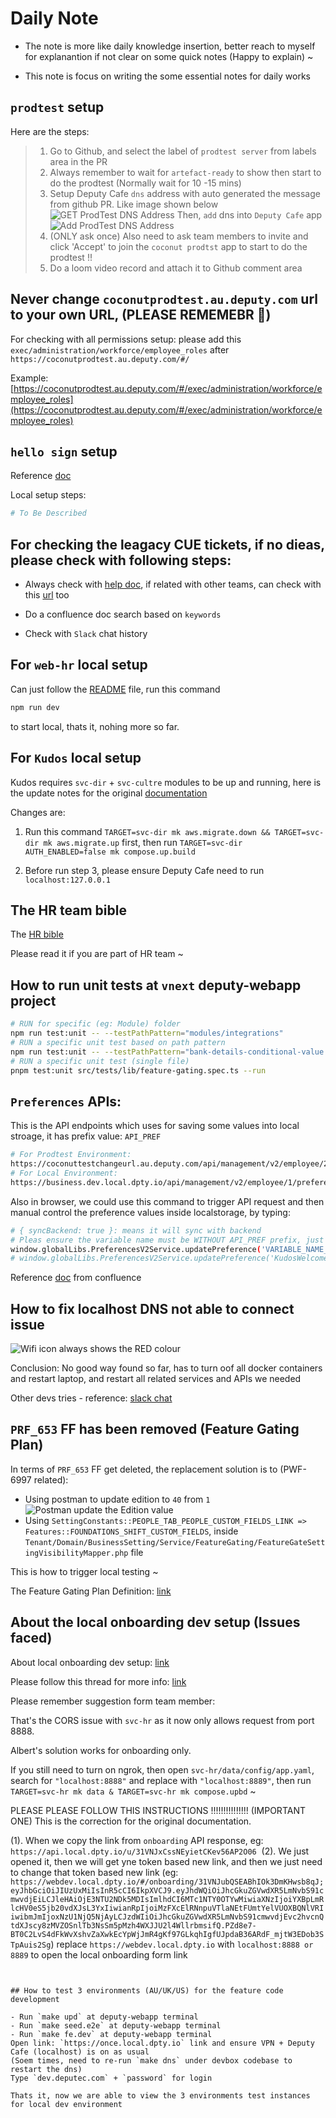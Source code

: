 # Daily Note

- The note is more like daily knowledge insertion, better reach to myself for explanantion if not clear on some quick notes (Happy to explain) ~

- This note is focus on writing the some essential notes for daily works

## `prodtest` setup

Here are the steps:

> 1. Go to Github, and select the label of `prodtest server` from labels area in the PR
> 2. Always remember to wait for `artefact-ready` to show then start to do the prodtest (Normally wait for 10 -15 mins)
> 3. Setup Deputy Cafe `dns` address with auto generated the message from github PR.
>    Like image shown below
![GET ProdTest DNS Address](assets/images/pr-dns.png)
> Then, `add` dns into `Deputy Cafe` app
![Add ProdTest DNS Address](assets/images/add-prodtest-dns.png)
> 4. (ONLY ask once) Also need to ask team members to invite and click 'Accept' to join the `coconut prodtst` app to start to do the prodtest !!
> 5. Do a loom video record and attach it to Github comment area


## Never change `coconutprodtest.au.deputy.com` url to your own URL, (PLEASE REMEMEBR 📝)

For checking with all permissions setup: please add this `exec/administration/workforce/employee_roles` after `https://coconutprodtest.au.deputy.com/#/`

Example: [https://coconutprodtest.au.deputy.com/#/exec/administration/workforce/employee_roles](https://coconutprodtest.au.deputy.com/#/exec/administration/workforce/employee_roles)


## `hello sign` setup

Reference [doc](https://deputy.atlassian.net/wiki/spaces/hr/pages/2522415137/Set+up+dropbox+sign+local+environment)

Local setup steps:

```bash
# To Be Described
```


## For checking the leagacy CUE tickets, if no dieas, please check with following steps:

- Always check with [help doc](https://help.deputy.com/hc/en-au/categories/7657951512591-Deputy-HR-AU-UK-US), if related with other teams, can check with this [url](https://help.deputy.com/hc/en-au) too

- Do a confluence doc search based on `keywords`

- Check with `Slack` chat history


## For `web-hr` local setup

Can just follow the [README](https://github.com/DeputyApp/web-hr/blob/main/README.md) file, run this command

```bash
npm run dev
```

to start local, thats it, nohing more so far.


## For `Kudos` local setup

Kudos requires `svc-dir` + `svc-cultre` modules to be up and running, here is the update notes for the original [documentation](https://deputy.atlassian.net/wiki/spaces/hr/pages/4658594008/Run+Kudos+in+Local)

Changes are:

1. Run this command `TARGET=svc-dir mk aws.migrate.down && TARGET=svc-dir mk aws.migrate.up` first, then run `TARGET=svc-dir AUTH_ENABLED=false mk compose.up.build`

2. Before run step 3, please ensure Deputy Cafe need to run `localhost:127.0.0.1`


## The HR team bible

The [HR bible](https://help.deputy.com/hc/en-au/articles/4658199944847-Deputy-access-levels?gad_source=1&gad_campaignid=22731064046&gbraid=0AAAAADBqLlDJfWbTKm9matIfr2DAlrfhx&gclid=Cj0KCQjwnJfEBhCzARIsAIMtfKJzXQPTgFapDWI_sglWLCF3jIZNwo_-nLZsWEDf5JTjBYHKnBs145waAutAEALw_wcB)

Please read it if you are part of HR team ~

## How to run unit tests at `vnext` deputy-webapp project

```bash
# RUN for specific (eg: Module) folder
npm run test:unit -- --testPathPattern="modules/integrations"
# RUN a specific unit test based on path pattern
npm run test:unit -- --testPathPattern="bank-details-conditional-value.spec.ts"
# RUN a specific unit test (single file)
pnpm test:unit src/tests/lib/feature-gating.spec.ts --run
```

## `Preferences` APIs:

This is the API endpoints which uses for saving some values into local stroage, it has prefix value: `API_PREF`

```bash
# For Prodtest Environment:
https://coconuttestchangeurl.au.deputy.com/api/management/v2/employee/279/preferences
# For Local Environment:
https://business.dev.local.dpty.io/api/management/v2/employee/1/preferences
```

Also in browser, we could use this command to trigger API request and then manual control the preference values inside localstorage, by typing:

```bash
# { syncBackend: true }: means it will sync with backend
# Pleas ensure the variable name must be WITHOUT API_PREF prefix, just the variable name ONLY ~
window.globalLibs.PreferencesV2Service.updatePreference('VARIABLE_NAME_WITHOUT_API_PREF_PREFIX', value, { syncBackend: true })
# window.globalLibs.PreferencesV2Service.updatePreference('KudosWelcomeBannerHidden', false, { syncBackend: true })
```

Reference [doc](https://deputy.atlassian.net/wiki/spaces/FPC/pages/2505146395/Webapp+User+Preferences) from confluence


## How to fix localhost DNS not able to connect issue

![Wifi icon always shows the RED colour](assets/images/localhost-dns-failed-to-connect.png)

Conclusion: No good way found so far, has to turn oof all docker containers and restart laptop, and restart all related services and APIs we needed

Other devs tries - reference: [slack chat](https://deputy.slack.com/archives/C04CTF1HF9D/p1741906810669149?thread_ts=1741863392.508929&cid=C04CTF1HF9D)

## `PRF_653` FF has been removed (Feature Gating Plan)

In terms of `PRF_653` FF get deleted, the replacement solution is to (PWF-6997 related):

- Using postman to update edition to `40` from `1`
![Postman update the Edition value](./assets//images/PRF_653.png)
- Using `SettingConstants::PEOPLE_TAB_PEOPLE_CUSTOM_FIELDS_LINK => Features::FOUNDATIONS_SHIFT_CUSTOM_FIELDS`, inside `Tenant/Domain/BusinessSetting/Service/FeatureGating/FeatureGateSettingVisibilityMapper.php` file

This is how to trigger local testing ~

The Feature Gating Plan Definition: [link](https://deputy.atlassian.net/wiki/spaces/GROW/pages/4662034532/Feature+Gating+by+Plans+and+Add-ons)


## About the local onboarding dev setup (Issues faced)

About local onboarding dev setup: [link](https://deputy.atlassian.net/wiki/spaces/hr/pages/404949111/Employee+Onboarding+DEV+setup)

Please follow this thread for more info: [link](https://deputy.slack.com/archives/C075FG0CNKF/p1755576394139399)

Please remember suggestion form team member:

That's the CORS issue with `svc-hr` as it now only allows request from port 8888.

Albert's solution works for onboarding only.

If you still need to turn on ngrok, then open `svc-hr/data/config/app.yaml`, search for `"localhost:8888"` and replace with `"localhost:8889"`, then run `TARGET=svc-hr mk data & TARGET=svc-hr mk compose.upbd` ~

PLEASE PLEASE FOLLOW THIS INSTRUCTIONS !!!!!!!!!!!!!!! (IMPORTANT ONE)
This is the correction for the original documentation.

(1). When we copy the link from `onboarding` API response, eg: `https://api.local.dpty.io/u/31VNJxCssNEyietCKev56AP2O06`
![]()
(2). We just opened it, then we will get yne token based new link, and then we just need to change that token based new link (eg: `https://webdev.local.dpty.io/#/onboarding/31VNJubQSEABhIOk3DmKHwsb8qJ;eyJhbGciOiJIUzUxMiIsInR5cCI6IkpXVCJ9.eyJhdWQiOiJhcGkuZGVwdXR5LmNvbS91cmwvdjEiLCJleHAiOjE3NTU2NDk5MDIsImlhdCI6MTc1NTY0OTYwMiwiaXNzIjoiYXBpLmRlcHV0eS5jb20vdXJsL3YxIiwianRpIjoiMzFXcElRNnpuVTlaNEtFUmtYelVUOXBQNlVRIiwibmJmIjoxNzU1NjQ5NjAyLCJzdWIiOiJhcGkuZGVwdXR5LmNvbS91cmwvdjEvc2hvcnQtdXJscy8zMVZOSnlTb3NsSm5pMzh4WXJJU2l4WllrbmsifQ.PZd8e7-BT0C2LvS4dFkWvXshvZaXwkEcYpWjJmR4gKf97GLkqhIgfUJpdaB36ARdF_mjtW3EDob3STpAuis2Sg`) replace `https://webdev.local.dpty.io` with `localhost:8888 or 8889` to open the local onboarding form link
```


## How to test 3 environments (AU/UK/US) for the feature code development

- Run `make upd` at deputy-webapp terminal
- Run `make seed.e2e` at deputy-webapp terminal
- Run `make fe.dev` at deputy-webapp terminal
Open link: `https://once.local.dpty.io` link and ensure VPN + Deputy Cafe (localhost) is on as usual
(Soem times, need to re-run `make dns` under devbox codebase to restart the dns)
Type `dev.deputec.com` + `password` for login

Thats it, now we are able to view the 3 environments test instances for local dev environment
